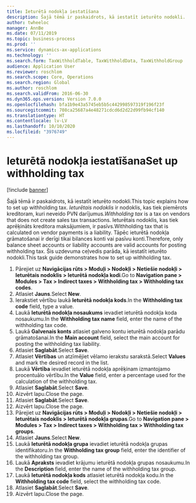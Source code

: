 ```yaml
---
title: Ieturētā nodokļa iestatīšana
description: Šajā tēmā ir paskaidrots, kā iestatīt ieturēto nodokli.
author: twheeloc
manager: AnnBe
ms.date: 07/11/2019
ms.topic: business-process
ms.prod: ''
ms.service: dynamics-ax-applications
ms.technology: ''
ms.search.form: TaxWithholdTable, TaxWithholdData, TaxWithholdGroup
audience: Application User
ms.reviewer: roschlom
ms.search.scope: Core, Operations
ms.search.region: Global
ms.author: roschlom
ms.search.validFrom: 2016-06-30
ms.dyn365.ops.version: Version 7.0.0
ms.openlocfilehash: bfa1b9e43a5745eb5b5c442998597319f196f23f
ms.sourcegitcommit: 708ca25687a4e48271cdcd6d2d22d99fb94cf140
ms.translationtype: HT
ms.contentlocale: lv-LV
ms.lasthandoff: 10/10/2020
ms.locfileid: "3976749"
---
```

# <a name="set-up-withholding-tax"></a><span data-ttu-id="ea7b7-103">Ieturētā nodokļa iestatīšana</span><span class="sxs-lookup"><span data-stu-id="ea7b7-103">Set up withholding tax</span></span>

[!include [banner](../../includes/banner.md)]

<span data-ttu-id="ea7b7-104">Šajā tēmā ir paskaidrots, kā iestatīt ieturēto nodokli.</span><span class="sxs-lookup"><span data-stu-id="ea7b7-104">This topic explains how to set up withholding tax.</span></span> <span data-ttu-id="ea7b7-105">*Ieturētais nodoklis* ir nodoklis, kas tiek piemērots kreditoram, kuri neveido PVN darījumus.</span><span class="sxs-lookup"><span data-stu-id="ea7b7-105">*Withholding tax* is a tax on vendors that does not create sales tax transactions.</span></span> <span data-ttu-id="ea7b7-106">Ieturētais nodoklis, kas tiek aprēķināts kreditora maksājumiem, ir pasīvs.</span><span class="sxs-lookup"><span data-stu-id="ea7b7-106">Withholding tax that is calculated on vendor payments is a liability.</span></span> <span data-ttu-id="ea7b7-107">Tāpēc ieturētā nodokļa grāmatošanai ir derīgi tikai bilances konti vai pasīvu konti.</span><span class="sxs-lookup"><span data-stu-id="ea7b7-107">Therefore, only balance sheet accounts or liability accounts are valid accounts for posting withholding tax.</span></span> <span data-ttu-id="ea7b7-108">Šis uzdevuma ceļvedis parāda, kā iestatīt ieturēto nodokli.</span><span class="sxs-lookup"><span data-stu-id="ea7b7-108">This task guide demonstrates how to set up withholding tax.</span></span>

1. <span data-ttu-id="ea7b7-109">Pārejiet uz **Navigācijas rūts > Moduļi > Nodokļi > Netiešie nodokļi > Ieturētais nodoklis > Ieturētā nodokļa kodi**.</span><span class="sxs-lookup"><span data-stu-id="ea7b7-109">Go to **Navigation pane > Modules > Tax > Indirect taxes > Withholding tax > Withholding tax codes**.</span></span>
2. <span data-ttu-id="ea7b7-110">Atlasiet **Jauns**.</span><span class="sxs-lookup"><span data-stu-id="ea7b7-110">Select **New**.</span></span>
3. <span data-ttu-id="ea7b7-111">Ierakstiet vērtību laukā **Ieturētā nodokļa kods**.</span><span class="sxs-lookup"><span data-stu-id="ea7b7-111">In the **Withholding tax code** field, type a value.</span></span>
4. <span data-ttu-id="ea7b7-112">Laukā **Ieturētā nodokļa nosaukums** ievadiet ieturētā nodokļa koda nosaukumu.</span><span class="sxs-lookup"><span data-stu-id="ea7b7-112">In the **Withholding tax name** field, enter the name of the withholding tax code.</span></span>
5. <span data-ttu-id="ea7b7-113">Laukā **Galvenais konts** atlasiet galveno kontu ieturētā nodokļa parādu grāmatošanai.</span><span class="sxs-lookup"><span data-stu-id="ea7b7-113">In the **Main account** field, select the main account for posting the withholding tax liability.</span></span>
6. <span data-ttu-id="ea7b7-114">Atlasiet **Saglabāt**.</span><span class="sxs-lookup"><span data-stu-id="ea7b7-114">Select **Save**.</span></span>
7. <span data-ttu-id="ea7b7-115">Atlasiet **Vērtības** un atzīmējiet vēlamo ierakstu sarakstā.</span><span class="sxs-lookup"><span data-stu-id="ea7b7-115">Select **Values** and mark the desired record in the list.</span></span>
8. <span data-ttu-id="ea7b7-116">Laukā **Vērtība** ievadiet ieturētā nodokļa aprēķinam izmantojamo procentuālo vērtību.</span><span class="sxs-lookup"><span data-stu-id="ea7b7-116">In the **Value** field, enter a percentage used for the calculation of the withholding tax.</span></span>
9. <span data-ttu-id="ea7b7-117">Atlasiet **Saglabāt**.</span><span class="sxs-lookup"><span data-stu-id="ea7b7-117">Select **Save**.</span></span>
10. <span data-ttu-id="ea7b7-118">Aizvērt lapu.</span><span class="sxs-lookup"><span data-stu-id="ea7b7-118">Close the page.</span></span>
11. <span data-ttu-id="ea7b7-119">Atlasiet **Saglabāt**.</span><span class="sxs-lookup"><span data-stu-id="ea7b7-119">Select **Save**.</span></span>
12. <span data-ttu-id="ea7b7-120">Aizvērt lapu.</span><span class="sxs-lookup"><span data-stu-id="ea7b7-120">Close the page.</span></span>
13. <span data-ttu-id="ea7b7-121">Pārejiet uz **Navigācijas rūts > Moduļi > Nodokļi > Netiešie nodokļi > Ieturētais nodoklis > Ieturētā nodokļa grupas**.</span><span class="sxs-lookup"><span data-stu-id="ea7b7-121">Go to **Navigation pane > Modules > Tax > Indirect taxes > Withholding tax > Withholding tax groups**.</span></span>
14. <span data-ttu-id="ea7b7-122">Atlasiet **Jauns**.</span><span class="sxs-lookup"><span data-stu-id="ea7b7-122">Select **New**.</span></span>
15. <span data-ttu-id="ea7b7-123">Laukā **Ieturētā nodokļa grupa** ievadiet ieturētā nodokļa grupas identifikatoru.</span><span class="sxs-lookup"><span data-stu-id="ea7b7-123">In the **Withholding tax group** field, enter the identifier of the withholding tax group.</span></span>
16. <span data-ttu-id="ea7b7-124">Laukā **Apraksts** ievadiet krājumu ieturētā nodokļa grupas nosaukumu.</span><span class="sxs-lookup"><span data-stu-id="ea7b7-124">In the **Description** field, enter the name of the withholding tax group.</span></span>
17. <span data-ttu-id="ea7b7-125">Laukā **Ieturētā nodokļa kods** atlasiet ieturētā nodokļa kodu.</span><span class="sxs-lookup"><span data-stu-id="ea7b7-125">In the **Withholding tax code** field, select the withholding tax code.</span></span>
18. <span data-ttu-id="ea7b7-126">Atlasiet **Saglabāt**.</span><span class="sxs-lookup"><span data-stu-id="ea7b7-126">Select **Save**.</span></span>
19. <span data-ttu-id="ea7b7-127">Aizvērt lapu.</span><span class="sxs-lookup"><span data-stu-id="ea7b7-127">Close the page.</span></span>

